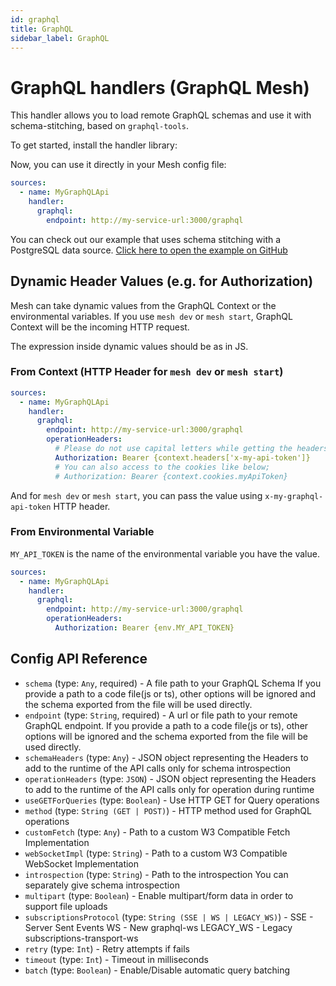 ```yaml
---
id: graphql
title: GraphQL
sidebar_label: GraphQL
---
```


# GraphQL handlers (GraphQL Mesh)

This handler allows you to load remote GraphQL schemas and use it with schema-stitching, based on `graphql-tools`.

To get started, install the handler library:

<PackageInstall packages="@graphql-mesh/graphql" />

Now, you can use it directly in your Mesh config file:

```yml
sources:
  - name: MyGraphQLApi
    handler:
      graphql:
        endpoint: http://my-service-url:3000/graphql
```

<InlineAlert variant="info" slots="text"/>

You can check out our example that uses schema stitching with a PostgreSQL data source.
[Click here to open the example on GitHub](https://github.com/Urigo/graphql-mesh/tree/master/examples/postgres-geodb)

## Dynamic Header Values (e.g. for Authorization)

Mesh can take dynamic values from the GraphQL Context or the environmental variables. If you use `mesh dev` or `mesh start`, GraphQL Context will be the incoming HTTP request.

The expression inside dynamic values should be as in JS.

### From Context (HTTP Header for `mesh dev` or `mesh start`)

```yml
sources:
  - name: MyGraphQLApi
    handler:
      graphql:
        endpoint: http://my-service-url:3000/graphql
        operationHeaders:
          # Please do not use capital letters while getting the headers
          Authorization: Bearer {context.headers['x-my-api-token']}
          # You can also access to the cookies like below;
          # Authorization: Bearer {context.cookies.myApiToken}
```

And for `mesh dev` or `mesh start`, you can pass the value using `x-my-graphql-api-token` HTTP header.

### From Environmental Variable

`MY_API_TOKEN` is the name of the environmental variable you have the value.

```yml
sources:
  - name: MyGraphQLApi
    handler:
      graphql:
        endpoint: http://my-service-url:3000/graphql
        operationHeaders:
          Authorization: Bearer {env.MY_API_TOKEN}
```

## Config API Reference

-  `schema` (type: `Any`, required) - A file path to your GraphQL Schema
If you provide a path to a code file(js or ts),
other options will be ignored and the schema exported from the file will be used directly.
-  `endpoint` (type: `String`, required) - A url or file path to your remote GraphQL endpoint.
If you provide a path to a code file(js or ts),
other options will be ignored and the schema exported from the file will be used directly.
-  `schemaHeaders` (type: `Any`) - JSON object representing the Headers to add to the runtime of the API calls only for schema introspection
-  `operationHeaders` (type: `JSON`) - JSON object representing the Headers to add to the runtime of the API calls only for operation during runtime
-  `useGETForQueries` (type: `Boolean`) - Use HTTP GET for Query operations
-  `method` (type: `String (GET | POST)`) - HTTP method used for GraphQL operations
-  `customFetch` (type: `Any`) - Path to a custom W3 Compatible Fetch Implementation
-  `webSocketImpl` (type: `String`) - Path to a custom W3 Compatible WebSocket Implementation
-  `introspection` (type: `String`) - Path to the introspection
You can separately give schema introspection
-  `multipart` (type: `Boolean`) - Enable multipart/form data in order to support file uploads
-  `subscriptionsProtocol` (type: `String (SSE | WS | LEGACY_WS)`) - SSE - Server Sent Events
WS - New graphql-ws
LEGACY_WS - Legacy subscriptions-transport-ws
-  `retry` (type: `Int`) - Retry attempts if fails
-  `timeout` (type: `Int`) - Timeout in milliseconds
-  `batch` (type: `Boolean`) - Enable/Disable automatic query batching
